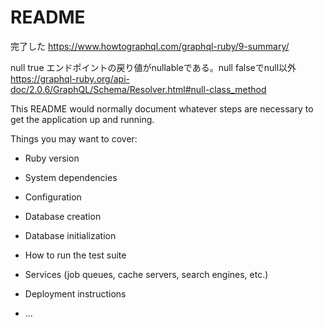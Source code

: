 # README

完了した https://www.howtographql.com/graphql-ruby/9-summary/

null true
エンドポイントの戻り値がnullableである。null falseでnull以外
https://graphql-ruby.org/api-doc/2.0.6/GraphQL/Schema/Resolver.html#null-class_method

This README would normally document whatever steps are necessary to get the
application up and running.

Things you may want to cover:

* Ruby version

* System dependencies

* Configuration

* Database creation

* Database initialization

* How to run the test suite

* Services (job queues, cache servers, search engines, etc.)

* Deployment instructions

* ...
